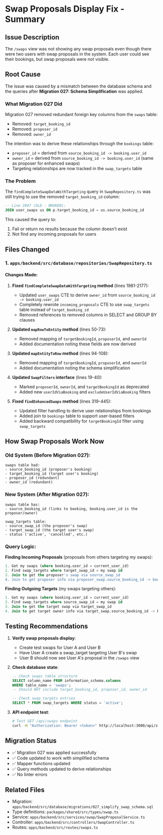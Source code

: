 # Swap Proposals Display Fix - Summary

## Issue Description

The `/swaps` view was not showing any swap proposals even though there were two users with swap proposals in the system. Each user could see their bookings, but swap proposals were not visible.

## Root Cause

The issue was caused by a mismatch between the database schema and the queries after **Migration 027: Schema Simplification** was applied.

### What Migration 027 Did

Migration 027 removed redundant foreign key columns from the `swaps` table:
- Removed: `target_booking_id`
- Removed: `proposer_id`  
- Removed: `owner_id`

The intention was to derive these relationships through the `bookings` table:
- `proposer_id` = derived from `source_booking_id -> booking.user_id`
- `owner_id` = derived from `source_booking_id -> booking.user_id` (same as proposer for enhanced swaps)
- Targeting relationships are now tracked in the `swap_targets` table

### The Problem

The `findCompleteSwapDataWithTargeting` query in `SwapRepository.ts` was still trying to use the removed `target_booking_id` column:

```sql
-- Line 2047 (OLD - BROKEN):
JOIN user_swaps us ON p.target_booking_id = us.source_booking_id
```

This caused the query to:
1. Fail or return no results because the column doesn't exist
2. Not find any incoming proposals for users

## Files Changed

### 1. `apps/backend/src/database/repositories/SwapRepository.ts`

#### Changes Made:

1. **Fixed `findCompleteSwapDataWithTargeting` method** (lines 1981-2177):
   - Updated `user_swaps` CTE to derive `owner_id` from `source_booking_id -> booking.user_id`
   - Completely rewrote `incoming_proposals` CTE to use `swap_targets` table instead of `target_booking_id`
   - Removed references to removed columns in SELECT and GROUP BY clauses

2. **Updated `mapRowToEntity` method** (lines 50-73):
   - Removed mapping of `targetBookingId`, `proposerId`, and `ownerId`
   - Added documentation noting these fields are now derived

3. **Updated `mapEntityToRow` method** (lines 94-108):
   - Removed mapping of `targetBookingId`, `proposerId`, and `ownerId`
   - Added documentation noting the schema simplification

4. **Updated `SwapFilters` interface** (lines 19-40):
   - Marked `proposerId`, `ownerId`, and `targetBookingId` as deprecated
   - Added new `userIdViaBooking` and `excludeUserIdViaBooking` filters

5. **Fixed `findEnhancedSwaps` method** (lines 319-445):
   - Updated filter handling to derive user relationships from bookings
   - Added join to `bookings` table to support user-based filters
   - Added backward compatibility for `targetBookingId` filter using `swap_targets`

## How Swap Proposals Work Now

### Old System (Before Migration 027):
```
swaps table had:
- source_booking_id (proposer's booking)
- target_booking_id (target user's booking)
- proposer_id (redundant)
- owner_id (redundant)
```

### New System (After Migration 027):
```
swaps table has:
- source_booking_id (links to booking, booking.user_id is the proposer/owner)

swap_targets table:
- source_swap_id (the proposer's swap)
- target_swap_id (the target user's swap)
- status ('active', 'cancelled', etc.)
```

### Query Logic:

**Finding Incoming Proposals** (proposals from others targeting my swaps):
```sql
1. Get my swaps (where booking.user_id = current_user_id)
2. Find swap_targets where target_swap_id = my swap id
3. Join to get the proposer's swap via source_swap_id
4. Join to get proposer info via proposer_swap.source_booking_id -> booking.user_id
```

**Finding Outgoing Targets** (my swaps targeting others):
```sql
1. Get my swaps (where booking.user_id = current_user_id)
2. Find swap_targets where source_swap_id = my swap id
3. Join to get the target swap via target_swap_id
4. Join to get target owner info via target_swap.source_booking_id -> booking.user_id
```

## Testing Recommendations

1. **Verify swap proposals display**:
   - Create test swaps for User A and User B
   - Have User A create a swap_target targeting User B's swap
   - User B should now see User A's proposal in the `/swaps` view

2. **Check database state**:
   ```sql
   -- Check swaps table structure
   SELECT column_name FROM information_schema.columns 
   WHERE table_name = 'swaps';
   -- Should NOT include target_booking_id, proposer_id, owner_id
   
   -- Check swap_targets entries
   SELECT * FROM swap_targets WHERE status = 'active';
   ```

3. **API endpoint test**:
   ```bash
   # Test GET /api/swaps endpoint
   curl -H "Authorization: Bearer <token>" http://localhost:3000/api/swaps
   ```

## Migration Status

- ✅ Migration 027 was applied successfully
- ✅ Code updated to work with simplified schema
- ✅ Mapper functions updated
- ✅ Query methods updated to derive relationships
- ✅ No linter errors

## Related Files

- Migration: `apps/backend/src/database/migrations/027_simplify_swap_schema.sql`
- Type definitions: `packages/shared/src/types/swap.ts`
- Service: `apps/backend/src/services/swap/SwapProposalService.ts`
- Controller: `apps/backend/src/controllers/SwapController.ts`
- Routes: `apps/backend/src/routes/swaps.ts`


